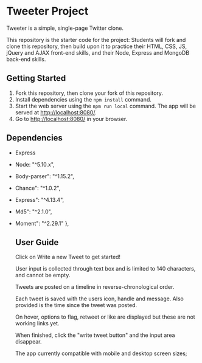# Tweeter Project

Tweeter is a simple, single-page Twitter clone.

This repository is the starter code for the project: Students will fork and clone this repository, then build upon it to practice their HTML, CSS, JS, jQuery and AJAX front-end skills, and their Node, Express and MongoDB back-end skills.

## Getting Started

1. Fork this repository, then clone your fork of this repository.
2. Install dependencies using the `npm install` command.
3. Start the web server using the `npm run local` command. The app will be served at <http://localhost:8080/>.
4. Go to <http://localhost:8080/> in your browser.

## Dependencies

- Express
- Node: "^5.10.x", 
- Body-parser": "^1.15.2",
- Chance": "^1.0.2",
- Express": "^4.13.4",
- Md5": "^2.1.0",
- Moment": "^2.29.1"
  },


  ## User Guide

  Click on Write a new Tweet to get started!

  User input is collected through text box and is limited to 140 characters, and cannot be empty.

  Tweets are posted on a timeline in reverse-chronological order.

  Each tweet is saved with the users icon, handle and message. Also provided is the time since the tweet was posted. 

  On hover, options to flag, retweet or like are displayed but these are not working links yet.

  When finished, click the "write tweet button" and the input area disappear.

  The app currently compatible with mobile and desktop screen sizes; 